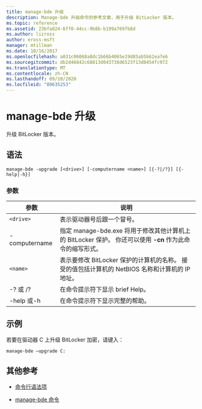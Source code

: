 ```yaml
---
title: manage-bde 升级
description: Manage-bde 升级命令的参考文章，用于升级 BitLocker 版本。
ms.topic: reference
ms.assetid: 23bfa824-6ff0-44cc-9b8b-b199a769fb8d
ms.author: lizross
author: eross-msft
manager: mtillman
ms.date: 10/16/2017
ms.openlocfilehash: a031c06068a8dc1b66b4065e19d85ab5b62ea7e6
ms.sourcegitcommit: db2d46842c68813d043738d6523f13d8454fc972
ms.translationtype: MT
ms.contentlocale: zh-CN
ms.lasthandoff: 09/10/2020
ms.locfileid: "89635253"
---
```

# <a name="manage-bde-upgrade"></a>manage-bde 升级

升级 BitLocker 版本。

## <a name="syntax"></a>语法

```
manage-bde -upgrade [<drive>] [-computername <name>] [{-?|/?}] [{-help|-h}]
```

### <a name="parameters"></a>参数

| 参数 | 说明 |
| --------- | ----------- |
| `<drive>` | 表示驱动器号后跟一个冒号。 |
| -computername | 指定 manage-bde.exe 将用于修改其他计算机上的 BitLocker 保护。 你还可以使用 **-cn** 作为此命令的缩写形式。 |
| `<name>` | 表示要修改 BitLocker 保护的计算机的名称。 接受的值包括计算机的 NetBIOS 名称和计算机的 IP 地址。 |
| -? 或 /? | 在命令提示符下显示 brief Help。 |
| -help 或-h | 在命令提示符下显示完整的帮助。 |

## <a name="examples"></a>示例

若要在驱动器 C 上升级 BitLocker 加密，请键入：

```
manage-bde –upgrade C:
```

## <a name="additional-references"></a>其他参考

- [命令行语法项](command-line-syntax-key.md)

- [manage-bde 命令](manage-bde.md)
